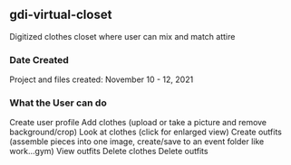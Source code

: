 ## gdi-virtual-closet
Digitized clothes closet where user can mix and match attire

### Date Created
Project and files created: November 10 - 12, 2021

### What the User can do
Create user profile
Add clothes (upload or take a picture and remove background/crop)
Look at clothes (click for enlarged view)
Create outfits (assemble pieces into one image, create/save to an event folder like work...gym)
View outfits
Delete clothes
Delete outfits
